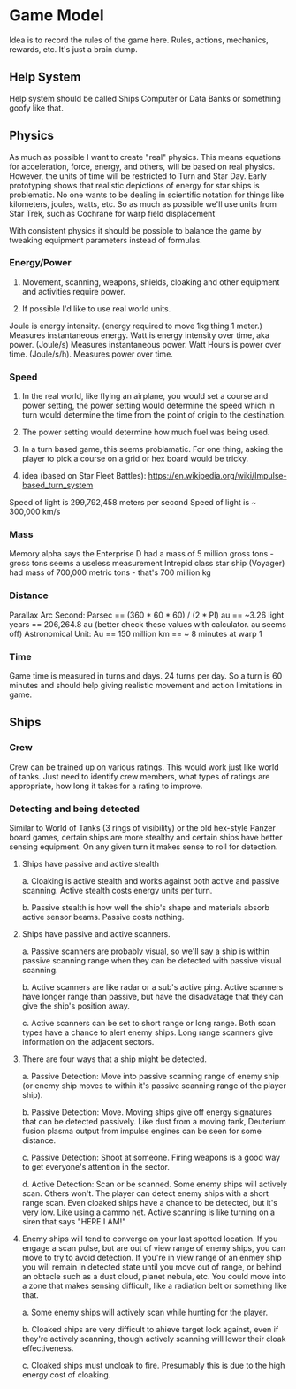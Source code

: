 # Game Model

Idea is to record the rules of the game here. Rules, actions, mechanics, rewards, etc. It's just a brain dump.

## Help System

Help system should be called Ships Computer or Data Banks or something goofy like that.

## Physics

As much as possible I want to create "real" physics. This means equations for acceleration, force, energy, and others, will be based on real physics. 
However, the units of time will be restricted to Turn and Star Day. Early prototyping shows that realistic depictions of energy for star ships is problematic. 
No one wants to be dealing in scientific notation for things like kilometers, joules, watts, etc. So as much as possible we'll use units from Star Trek, such as Cochrane for warp field displacement'

With consistent physics it should be possible to balance the game by tweaking equipment parameters instead of formulas.

### Energy/Power

1. Movement, scanning, weapons, shields, cloaking and other equipment and activities require power. 

2. If possible I'd like to use real world units.

Joule is energy intensity. (energy required to move 1kg thing 1 meter.) Measures instantaneous energy.
Watt is energy intensity over time, aka power. (Joule/s) Measures instantaneous power.
Watt Hours is power over time. (Joule/s/h). Measures power over time.

### Speed

1. In the real world, like flying an airplane, you would set a course and power setting, the power setting would determine the speed which in turn would determine the time from the point of origin to the destination. 

2. The power setting would determine how much fuel was being used.

3. In a turn based game, this seems problamatic. For one thing, asking the player to pick a course on a grid or hex board would be tricky. 

4. idea (based on Star Fleet Battles): https://en.wikipedia.org/wiki/Impulse-based_turn_system

Speed of light is 299,792,458 meters per second
Speed of light is ~ 300,000 km/s

### Mass

Memory alpha says the Enterprise D had a mass of 5 million gross tons - gross tons seems a useless measurement 
Intrepid class star ship (Voyager) had mass of 700,000 metric tons - that's 700 million kg

### Distance

Parallax Arc Second: Parsec == (360 * 60 * 60) / (2 * PI) au == ~3.26 light years == 206,264.8 au (better check these values with calculator. au seems off)
Astronomical Unit: Au == 150 million km == ~ 8 minutes at warp 1 

### Time

Game time is measured in turns and days. 
24 turns per day. So a turn is 60 minutes and should help giving realistic movement and action limitations in game.

## Ships

### Crew

Crew can be trained up on various ratings. This would work just like world of tanks. Just need to identify crew members, what types of ratings are appropriate, how long it takes for a rating to improve.

### Detecting and being detected

Similar to World of Tanks (3 rings of visibility) or the old hex-style Panzer board games, certain ships are more stealthy and certain ships have better sensing equipment. On any given turn
it makes sense to roll for detection. 

1. Ships have passive and active stealth

    a. Cloaking is active stealth and works against both active and passive scanning. Active stealth costs energy units per turn.

    b. Passive stealth is how well the ship's shape and materials absorb active sensor beams. Passive costs nothing.

2. Ships have passive and active scanners.

    a. Passive scanners are probably visual, so we'll say a ship is within passive scanning range when they can be detected with passive visual scanning.

    b. Active scanners are like radar or a sub's active ping. Active scanners have longer range than passive, but have the disadvatage that they can give the ship's position away.

    c. Active scanners can be set to short range or long range. Both scan types have a chance to alert enemy ships. Long range scanners give information on the adjacent sectors.

3. There are four ways that a ship might be detected.

    a. Passive Detection: Move into passive scanning range of enemy ship (or enemy ship moves to within it's passive scanning range of the player ship).

    b. Passive Detection: Move. Moving ships give off energy signatures that can be detected passively. Like dust from a moving tank, Deuterium fusion plasma output from impulse engines can be seen for some distance.

    c. Passive Detection: Shoot at someone. Firing weapons is a good way to get everyone's attention in the sector.

    d. Active Detection: Scan or be scanned. Some enemy ships will actively scan. Others won't. The player can detect enemy ships with a short range scan. Even cloaked ships have a chance to be detected, but it's very low. Like using a cammo net. Active scanning is like turning on a siren that says "HERE I AM!"

4. Enemy ships will tend to converge on your last spotted location. If you engage a scan pulse, but are out of view range of enemy ships, you can move to try to avoid detection. If you're in view range of an enmey ship you will remain in detected state until you move out of range, or behind an obtacle such as a dust cloud, planet nebula, etc. You could move into a zone that makes sensing difficult, like a radiation belt or something like that.
    
    a. Some enemy ships will actively scan while hunting for the player.

    b. Cloaked ships are very difficult to ahieve target lock against, even if they're actively scanning, though actively scanning will lower their cloak effectiveness.

    c. Cloaked ships must uncloak to fire. Presumably this is due to the high energy cost of cloaking. 



